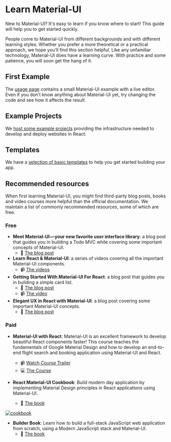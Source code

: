 # Learn Material-UI

<p class="description">New to Material-UI? It's easy to learn if you know where to start! This guide will help you to get started quickly.</p>

People come to Material-UI from different backgrounds and with different learning styles. Whether you prefer a more theoretical or a practical approach, we hope you’ll find this section helpful. Like any unfamiliar technology, Material-UI does have a learning curve. With practice and some patience, you will soon get the hang of it.

## First Example

The [usage page](/getting-started/usage/#quick-start) contains a small Material-UI example with a live editor. Even if you don’t know anything about Material-UI yet, try changing the code and see how it affects the result.

## Example Projects

We [host some example projects](/getting-started/example-projects/) providing the infrastructure needed to develop and deploy websites in React.

## Templates

We have a [selection of basic templates](/getting-started/templates/) to help you get started building your app.

## Recommended resources

When first learning Material-UI, you might find third-party blog posts, books and video courses more helpful than the official documentation. We maintain a list of commonly recommended resources, some of which are free.

### Free

- **Meet Material-UI — your new favorite user interface library**: a blog post that guides you in building a Todo MVC while covering some important concepts of Material-UI. 
  - 📝 [The blog post](https://medium.freecodecamp.org/meet-your-material-ui-your-new-favorite-user-interface-library-6349a1c88a8c)
- **Learn React & Material-UI**: a series of videos covering all the important Material-UI components. 
  - 📹 [The videos](https://www.youtube.com/watch?v=xm4LX5fJKZ8&list=PLcCp4mjO-z98WAu4sd0eVha1g-NMfzHZk)
- **Getting Started With Material-UI For React**: a blog post that guides you in building a simple card list. 
  - 📝 [The blog post](https://medium.com/codingthesmartway-com-blog/getting-started-with-material-ui-for-react-material-design-for-react-364b2688b555)
  - 📹 [The video](https://www.youtube.com/watch?v=PWadEeOuv5o)
- **Elegant UX in React with Material-UI**: a blog post covering some important Material-UI concepts. 
  - 📝 [The blog post](https://alligator.io/react/material-ui/)

### Paid

- **Material-UI with React**: Material-UI is an excellent framework to develop beautiful React components faster! This course teaches the fundamentals of Google Material Design and how to develop an end-to-end flight search and booking application using Material-UI and React.
  
  - 📹 [Watch Course Trailer](https://www.youtube.com/watch?v=hhZ6yFvCWho)
  - 💻 [The Course](https://bonsaiilabs.com/courseDetail/material-ui-with-react)
- **React Material-UI Cookbook**: Build modern day application by implementing Material Design principles in React applications using Material-UI.
  
  - 📘 [The book](https://www.amazon.com/gp/product/1789615224/ref=as_li_tl?ie=UTF8&camp=1789&creative=9325&creativeASIN=1789615224&linkCode=as2&tag=oliviertassin-20&linkId=79aec1cb9db829135838614ac1953380)

[![cookbook](/static/blog/material-ui-v4-is-out/cookbook.png)](https://www.amazon.com/gp/product/1789615224/ref=as_li_tl?ie=UTF8&camp=1789&creative=9325&creativeASIN=1789615224&linkCode=as2&tag=oliviertassin-20&linkId=79aec1cb9db829135838614ac1953380)

- **Builder Book**: Learn how to build a full-stack JavaScript web application from scratch, using a Modern JavaScript stack and Material-UI. 
  - 📘 [The book](https://builderbook.org/book)